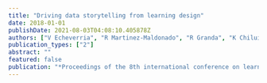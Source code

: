 ```yaml
---
title: "Driving data storytelling from learning design"
date: 2018-01-01
publishDate: 2021-08-03T04:08:10.405878Z
authors: ["V Echeverria", "R Martinez-Maldonado", "R Granda", "K Chiluiza", "C Conati", " ..."]
publication_types: ["2"]
abstract: ""
featured: false
publication: "*Proceedings of the 8th international conference on learning analytics and …*"
---
```


